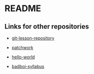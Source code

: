 # README

## Links for other repositories

- [git-lesson-repository](https://github.com/STADD/git-lesson-repository)

- [patchwork](https://github.com/STADD/patchwork)

- [hello-world](https://github.com/STADD/hello-world)

- [badboi-syllabus](https://github.com/green-fox-academy/badboi-syllabus)